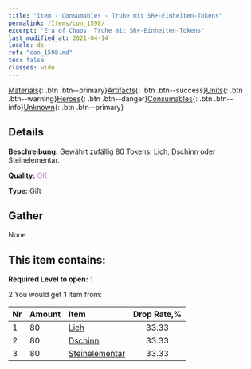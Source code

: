 ```yaml
---
title: "Item - Consumables - Truhe mit SR+-Einheiten-Tokens"
permalink: /Items/con_1598/
excerpt: "Era of Chaos  Truhe mit SR+-Einheiten-Tokens"
last_modified_at: 2021-04-14
locale: de
ref: "con_1598.md"
toc: false
classes: wide
---
```

 [Materials](/de/Items/){: .btn .btn--primary}[Artifacts](/de/Items/Artifacts/){: .btn .btn--success}[Units](/de/Items/Units/){: .btn .btn--warning}[Heroes](/de/Items/Heroes/){: .btn .btn--danger}[Consumables](/de/Items/Consumables/){: .btn .btn--info}[Unknown](/de/Items/Unknown/){: .btn .btn--primary}

## Details
 **Beschreibung:** Gewährt zufällig 80 Tokens: Lich, Dschinn oder Steinelementar.

 **Quality:** <span style="color: #DA70D6">OK</span>

 **Type:** Gift

## Gather

  None

## This item contains:

 **Required Level to open:** 1

 2 You would get **1** item  from:

  | Nr | Amount |     Item    | Drop Rate,% |
  |:---|:-------|:------------|:---------:|
  | 1 | 80 | [Lich](/de/Items/unt_212/) | 33.33 | 
  | 2 | 80 | [Dschinn](/de/Items/unt_239/) | 33.33 | 
  | 3 | 80 | [Steinelementar](/de/Items/unt_266/) | 33.33 | 
